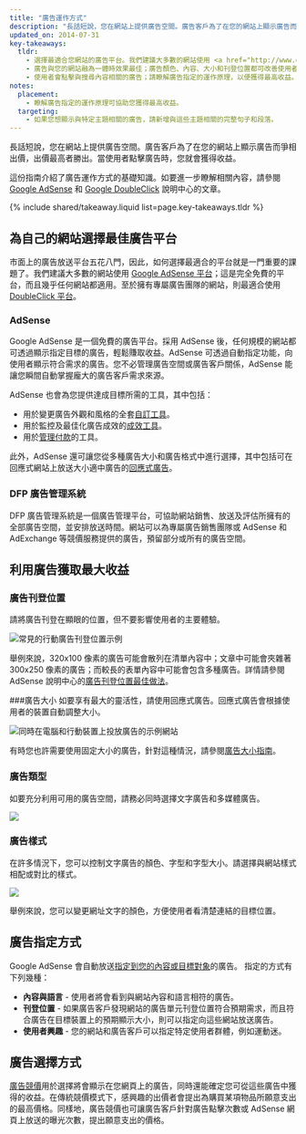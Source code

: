 ```yaml
---
title: "廣告運作方式"
description: "長話短說，您在網站上提供廣告空間。廣告客戶為了在您的網站上顯示廣告而爭相出價，出價最高者勝出。當使用者點擊廣告時，您就會獲得收益。"
updated_on: 2014-07-31
key-takeaways:
  tldr: 
    - 選擇最適合您網站的廣告平台。我們建議大多數的網站使用 <a href="http://www.google.com/adsense/start/">AdSense</a> 平台；至於擁有專屬廣告團隊的網站則可以使用 <a href="http://www.google.com/doubleclick/publishers/">DoubleClick 平台</a>。
    - 廣告與您的網站融為一體時效果最佳；廣告顏色、內容、大小和刊登位置都可改善使用者體驗。
    - 使用者會點擊與搜尋內容相關的廣告；請瞭解廣告指定的運作原理，以便獲得最高收益。
notes:
  placement:
    - 瞭解廣告指定的運作原理可協助您獲得最高收益。
  targeting:
    - 如果您想顯示與特定主題相關的廣告，請新增與這些主題相關的完整句子和段落。
---
```


<p class="intro">
  長話短說，您在網站上提供廣告空間。廣告客戶為了在您的網站上顯示廣告而爭相出價，出價最高者勝出。當使用者點擊廣告時，您就會獲得收益。
</p>

這份指南介紹了廣告運作方式的基礎知識。如要進一步瞭解相關內容，請參閱 <a href="https://support.google.com/adsense/answer/181947">Google AdSense</a> 和 <a href="https://support.google.com/dfp_sb/?utm_medium=et&utm_source=dfp_sb_support_tab&utm_campaign=dfp_sb#topic=13148">Google DoubleClick</a> 說明中心的文章。



{% include shared/takeaway.liquid list=page.key-takeaways.tldr %}

## 為自己的網站選擇最佳廣告平台

市面上的廣告放送平台五花八門，因此，如何選擇最適合的平台就是一門重要的課題了。我們建議大多數的網站使用 [Google AdSense 平台](http://www.google.com/adsense/start/)；這是完全免費的平台，而且幾乎任何網站都適用。至於擁有專屬廣告團隊的網站，則最適合使用 [DoubleClick 平台](https://www.google.com/doubleclick/publishers/)。

### AdSense

Google AdSense 是一個免費的廣告平台。採用 AdSense 後，任何規模的網站都可透過顯示指定目標的廣告，輕鬆賺取收益。AdSense 可透過自動指定功能，向使用者顯示符合需求的廣告。您不必管理廣告空間或廣告客戶關係，AdSense 能讓您瞬間自動掌握龐大的廣告客戶需求來源。

AdSense 也會為您提供達成目標所需的工具，其中包括：

* 用於變更廣告外觀和風格的全套[自訂工具](https://support.google.com/adsense/answer/160374)。
* 用於監控及最佳化廣告成效的[成效工具](https://support.google.com/adsense/answer/2973289)。
* 用於[管理付款](https://support.google.com/adsense/answer/2569265)的工具。

此外，AdSense 還可讓您從多種廣告大小和廣告格式中進行選擇，其中包括可在回應式網站上放送大小適中廣告的[回應式廣告](https://support.google.com/adsense/answer/3213689)。


### DFP 廣告管理系統

DFP 廣告管理系統是一個廣告管理平台，可協助網站銷售、放送及評估所擁有的全部廣告空間，並安排放送時間。網站可以為專屬廣告銷售團隊或 AdSense 和 AdExchange 等競價服務提供的廣告，預留部分或所有的廣告空間。

## 利用廣告獲取最大收益

### 廣告刊登位置
請將廣告刊登在顯眼的位置，但不要影響使用者的主要體驗。

<img src="images/mobile_ads_placement.png" alt="常見的行動廣告刊登位置示例">

舉例來說，320x100 像素的廣告可能會散列在清單內容中；文章中可能會夾雜著 300x250 像素的廣告；而較長的表單內容中可能會包含多種廣告。詳情請參閱 AdSense 說明中心的[廣告刊登位置最佳做法](https://support.google.com/adsense/answer/1282097)。

###廣告大小
如要享有最大的靈活性，請使用回應式廣告。回應式廣告會根據使用者的裝置自動調整大小。

<img src="images/ad-ss-600.png" 
  srcset="images/ad-ss-1200.png 1200w, 
          images/ad-ss-900.png 900w,
          images/ad-ss-600.png 600w, 
          images/ad-ss-300.png 300w" 
  alt="同時在電腦和行動裝置上投放廣告的示例網站">

有時您也許需要使用固定大小的廣告，針對這種情況，請參閱[廣告大小指南](https://support.google.com/adsense/answer/6002621)。


### 廣告類型
如要充分利用可用的廣告空間，請務必同時選擇文字廣告和多媒體廣告。

<img src="images/mobileimage.png">

### 廣告樣式
在許多情況下，您可以控制文字廣告的顏色、字型和字型大小。請選擇與網站樣式相配或對比的樣式。

<img src="images/mobiletext_withcolor.png">

舉例來說，您可以變更網址文字的顏色，方便使用者看清楚連結的目標位置。


## 廣告指定方式
Google AdSense 會自動放送[指定到您的內容或目標對象](https://support.google.com/adsense/answer/9713)的廣告。
指定的方式有下列幾種：

* **內容與語言** - 使用者將會看到與網站內容和語言相符的廣告。
* **刊登位置** - 如果廣告客戶發現網站的廣告單元刊登位置符合預期需求，而且符合廣告在目標裝置上的預期顯示大小，則可以指定向這些網站放送廣告。
* **使用者興趣** - 您的網站和廣告客戶可以指定特定使用者群體，例如運動迷。


## 廣告選擇方式
[廣告競價](https://support.google.com/adsense/answer/160525)用於選擇將會顯示在您網頁上的廣告，同時還能確定您可從這些廣告中獲得的收益。在傳統競價模式下，感興趣的出價者會提出為購買某項物品所願意支出的最高價格。同樣地，廣告競價也可讓廣告客戶針對廣告點擊次數或 AdSense 網頁上放送的曝光次數，提出願意支出的價格。


